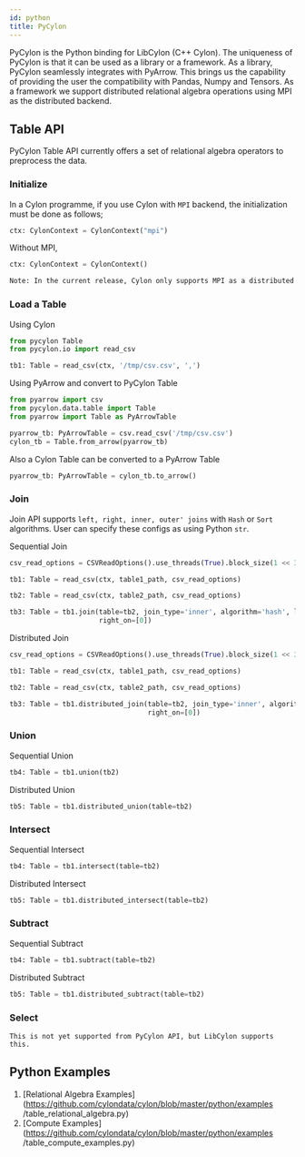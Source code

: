 ```yaml
---
id: python
title: PyCylon
---
```


PyCylon is the Python binding for LibCylon (C++ Cylon). The uniqueness of PyCylon 
is that it can be used as a library or a framework. As a library, PyCylon seamlessly
integrates with PyArrow. This brings us the capability of providing the user the 
compatibility with Pandas, Numpy and Tensors. As a framework we support distributed 
relational algebra operations using MPI as the distributed backend. 

## Table API

PyCylon Table API currently offers a set of relational algebra operators to 
preprocess the data. 

### Initialize

In a Cylon programme, if you use Cylon with `MPI` backend, the initialization 
must be done as follows;

```python
ctx: CylonContext = CylonContext("mpi")
```

Without MPI, 

```python
ctx: CylonContext = CylonContext()
```

```txt
Note: In the current release, Cylon only supports MPI as a distributed backend 
```

### Load a Table

Using Cylon 

```python
from pycylon Table
from pycylon.io import read_csv

tb1: Table = read_csv(ctx, '/tmp/csv.csv', ',')
```

Using PyArrow and convert to PyCylon Table

```python
from pyarrow import csv
from pycylon.data.table import Table
from pyarrow import Table as PyArrowTable

pyarrow_tb: PyArrowTable = csv.read_csv('/tmp/csv.csv')
cylon_tb = Table.from_arrow(pyarrow_tb)
```

Also a Cylon Table can be converted to a PyArrow Table

```python
pyarrow_tb: PyArrowTable = cylon_tb.to_arrow()
```
### Join

Join API supports `left, right, inner, outer' joins` with
`Hash` or `Sort` algorithms. User can specify these configs
as using Python `str`. 

Sequential Join

```python
csv_read_options = CSVReadOptions().use_threads(True).block_size(1 << 30)

tb1: Table = read_csv(ctx, table1_path, csv_read_options)

tb2: Table = read_csv(ctx, table2_path, csv_read_options)

tb3: Table = tb1.join(table=tb2, join_type='inner', algorithm='hash', left_on=[0],
                      right_on=[0])
```

Distributed Join

```python
csv_read_options = CSVReadOptions().use_threads(True).block_size(1 << 30)

tb1: Table = read_csv(ctx, table1_path, csv_read_options)

tb2: Table = read_csv(ctx, table2_path, csv_read_options)

tb3: Table = tb1.distributed_join(table=tb2, join_type='inner', algorithm='hash', left_on=[0],
                                  right_on=[0])
```

### Union

Sequential Union

```python
tb4: Table = tb1.union(tb2)
```

Distributed Union

```python
tb5: Table = tb1.distributed_union(table=tb2)
```

### Intersect

Sequential Intersect

```python
tb4: Table = tb1.intersect(table=tb2)
```

Distributed Intersect

```python
tb5: Table = tb1.distributed_intersect(table=tb2)
```

### Subtract 

Sequential Subtract

```python
tb4: Table = tb1.subtract(table=tb2)
```

Distributed Subtract

```python
tb5: Table = tb1.distributed_subtract(table=tb2)
```


### Select

```Note
This is not yet supported from PyCylon API, but LibCylon supports this.
```

## Python Examples

1. [Relational Algebra Examples](https://github.com/cylondata/cylon/blob/master/python/examples
/table_relational_algebra.py)
2. [Compute Examples](https://github.com/cylondata/cylon/blob/master/python/examples
/table_compute_examples.py)